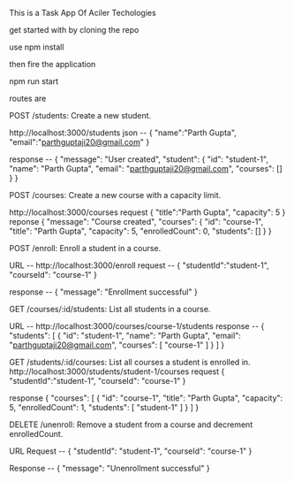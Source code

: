 This is a Task App Of Aciler Techologies 

get started with by cloning the repo 

use 
npm install 

then fire the application 

npm run start


routes are 


POST /students: Create a new student.

http://localhost:3000/students
json --
{
    "name":"Parth Gupta",
    "email":"parthguptaji20@gmail.com"
}

response -- 
{
    "message": "User created",
    "student": {
        "id": "student-1",
        "name": "Parth Gupta",
        "email": "parthguptaji20@gmail.com",
        "courses": []
    }
}

POST /courses: Create a new course with a capacity limit.

http://localhost:3000/courses
request
{
    "title":"Parth Gupta",
    "capacity": 5
}
reponse
{
    "message": "Course created",
    "courses": {
        "id": "course-1",
        "title": "Parth Gupta",
        "capacity": 5,
        "enrolledCount": 0,
        "students": []
    }
}


POST /enroll: Enroll a student in a course.

URL -- http://localhost:3000/enroll
request -- 
{
    "studentId":"student-1",
    "courseId": "course-1"
}

response --
{
    "message": "Enrollment successful"
}

GET /courses/:id/students: List all students in a course.

URL -- http://localhost:3000/courses/course-1/students
response -- 
{
    "students": [
        {
            "id": "student-1",
            "name": "Parth Gupta",
            "email": "parthguptaji20@gmail.com",
            "courses": [
                "course-1"
            ]
        }
    ]
}

GET /students/:id/courses: List all courses a student is enrolled in.
http://localhost:3000/students/student-1/courses
request
{
    "studentId":"student-1",
    "courseId": "course-1"
}

response
{
    "courses": [
        {
            "id": "course-1",
            "title": "Parth Gupta",
            "capacity": 5,
            "enrolledCount": 1,
            "students": [
                "student-1"
            ]
        }
    ]
}


DELETE /unenroll: Remove a student from a course and decrement enrolledCount.

URL 
Request -- 
{
    "studentId": "student-1",
    "courseId": "course-1"
}

Response -- 
{
    "message": "Unenrollment successful"
}